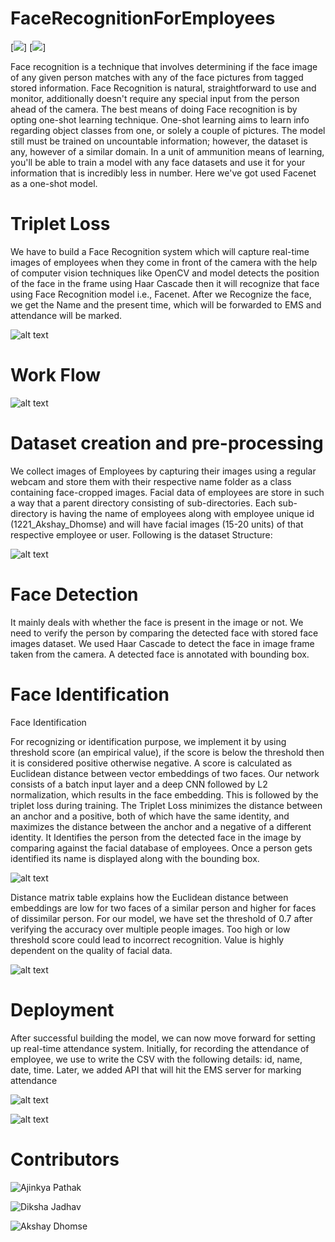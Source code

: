 # FaceRecognitionForEmployees  
[![](https://img.shields.io/badge/python-Deep%20Learning-orange)] [![](https://img.shields.io/badge/Python-OpenCV-orange)]



Face recognition is a technique that involves determining if the face image of any
given person matches with any of the face pictures from tagged stored information.
Face Recognition is natural, straightforward to use and monitor, additionally doesn't
require any special input from the person ahead of the camera. The best means of
doing Face recognition is by opting one-shot learning technique. One-shot learning
aims to learn info regarding object classes from one, or solely a couple of pictures.
The model still must be trained on uncountable information; however, the dataset is
any, however of a similar domain. In a unit of ammunition means of learning, you'll
be able to train a model with any face datasets and use it for your information that is
incredibly less in number. Here we've got used Facenet as a one-shot model.

# Triplet Loss

We have to build a Face Recognition system which will capture real-time images of
employees when they come in front of the camera with the help of computer vision
techniques like OpenCV and model detects the position of the face in the frame
using Haar Cascade then it will recognize that face using Face Recognition model
i.e., Facenet. After we Recognize the face, we get the Name and the present time,
which will be forwarded to EMS and attendance will be marked.

![alt text](https://eus-www.sway-cdn.com/s/eDQI1VFHNFZ34TEU/images/CtEzCy03oTmn9n?quality=585&allowAnimation=true)

# Work Flow
![alt text](https://eus-www.sway-cdn.com/s/eDQI1VFHNFZ34TEU/images/oP7MQuEzZMkgZn?quality=480&allowAnimation=true)

# Dataset creation and pre-processing

We collect images of Employees by capturing their images using a regular webcam and store
them with their respective name folder as a class containing face-cropped images. Facial data of
employees are store in such a way that a parent directory consisting of sub-directories. Each
sub-directory is having the name of employees along with employee unique id
(1221_Akshay_Dhomse) and will have facial images (15-20 units) of that respective employee or
user. Following is the dataset Structure:

![alt text](https://eus-www.sway-cdn.com/s/eDQI1VFHNFZ34TEU/images/gYzNsWyNMpdORj?quality=636&allowAnimation=true)

# Face Detection

It mainly deals with whether the face is present in the image or not. We need to verify the
person by comparing the detected face with stored face images dataset. We used Haar Cascade
to detect the face in image frame taken from the camera. A detected face is annotated with
bounding box.

# Face Identification


Face Identification

For recognizing or identification purpose, we implement it by using threshold score (an
empirical value), if the score is below the threshold then it is considered positive otherwise
negative. A score is calculated as Euclidean distance between vector embeddings of two faces.
Our network consists of a batch input layer and a deep CNN followed by L2 normalization,
which results in the face embedding. This is followed by the triplet loss during training. The
Triplet Loss minimizes the distance between an anchor and a positive, both of which have the
same identity, and maximizes the distance between the anchor and a negative of a different
identity. It Identifies the person from the detected face in the image by comparing against the
facial database of employees. Once a person gets identified its name is displayed along with the
bounding box.

![alt text](https://eus-www.sway-cdn.com/s/eDQI1VFHNFZ34TEU/images/TL0XoaXI5wJxUz?quality=952&allowAnimation=true)

Distance matrix table explains how the Euclidean distance between embeddings are low for two
faces of a similar person and higher for faces of dissimilar person. For our model, we have set
the threshold of 0.7 after verifying the accuracy over multiple people images. Too high or low
threshold score could lead to incorrect recognition. Value is highly dependent on the quality of
facial data.

![alt text](https://eus-www.sway-cdn.com/s/eDQI1VFHNFZ34TEU/images/YiOfwHP2U2A9Pm?quality=421&allowAnimation=true)


# Deployment

After successful building the model, we can now move forward for setting up real-time
attendance system. Initially, for recording the attendance of employee, we use to write the CSV
with the following details: id, name, date, time. Later, we added API that will hit the EMS server
for marking attendance

![alt text](https://eus-www.sway-cdn.com/s/eDQI1VFHNFZ34TEU/images/O79YbUWQDuE1Gx?quality=601&allowAnimation=true)

![alt text](https://eus-www.sway-cdn.com/s/eDQI1VFHNFZ34TEU/images/AMhbJXF7hj8ro5?quality=480&allowAnimation=true)


# Contributors

![Ajinkya Pathak](https://github.com/ajinkz)

![Diksha Jadhav](https://github.com/dikshajadhav)

![Akshay Dhomse](https://github.com/adhomse)
